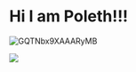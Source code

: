 # Hi I am Poleth!!!

![GQTNbx9XAAARyMB](https://github.com/Poleth-SA/Poleth-SA/assets/112414408/de510fad-36b4-4f9d-a443-3d9e5078398c)

<img src="https://github-readme-stats.vercel.app/api?username=Poleth-SA&theme=tokyonight&show_icons=true&count_private=true">
